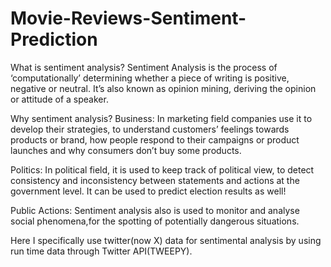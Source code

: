 # Movie-Reviews-Sentiment-Prediction

What is sentiment analysis? 
Sentiment Analysis is the process of ‘computationally’ determining whether a piece of writing is positive,
negative or neutral. It’s also known as opinion mining, deriving the opinion or attitude of a speaker.

Why sentiment analysis?
Business: In marketing field companies use it to develop their strategies, to understand customers’ feelings towards
products or brand, how people respond to their campaigns or product launches and why consumers don’t buy some products.

Politics: In political field, it is used to keep track of political view, to detect consistency and inconsistency
between statements and actions at the government level. It can be used to predict election results as well! 

Public Actions: Sentiment analysis also is used to monitor and analyse social phenomena,for the spotting of potentially
dangerous situations.


Here I specifically use twitter(now X) data for sentimental analysis by using run time data through Twitter API(TWEEPY).
